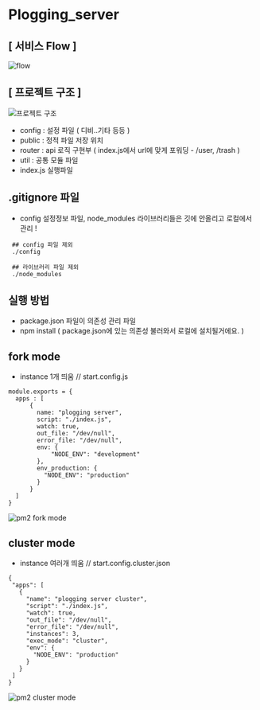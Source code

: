 # Plogging_server

  
## [ 서비스 Flow ]
![flow](https://user-images.githubusercontent.com/21052356/103457479-14ad9580-4d43-11eb-936f-8c0bba829500.png)



## [ 프로젝트 구조 ]
![프로젝트 구조](https://user-images.githubusercontent.com/21052356/103457470-fd6ea800-4d42-11eb-9e07-c97f030cdb91.PNG)
 - config : 설정 파일 ( 디비..기타 등등 )
 - public : 정적 파일 저장 위치
 - router : api 로직 구현부 ( index.js에서 url에 맞게 포워딩 - /user, /trash )
 - util : 공통 모듈 파일
 - index.js 실행파일
 
 
 ## .gitignore 파일
   - config 설정정보 파일, node_modules 라이브러리들은 깃에 안올리고 로컬에서 관리 !
 ```
  ## config 파일 제외 
  ./config

  ## 라이브러리 파일 제외
  ./node_modules

 ```
 
 ## 실행 방법
  - package.json 파일이 의존성 관리 파일
  - npm install  ( package.json에 있는 의존성 불러와서 로컬에 설치될거에요. )


 ## fork mode
  - instance 1개 띄움
  // start.config.js
  ```
  module.exports = {
    apps : [
        {
          name: "plogging server",
          script: "./index.js",
          watch: true,
          out_file: "/dev/null",
          error_file: "/dev/null",
          env: {
              "NODE_ENV": "development"
          },
          env_production: {
            "NODE_ENV": "production"
          }
        }
    ]
  }
  ```
  ![pm2 fork mode](https://user-images.githubusercontent.com/21052356/104002925-14027c80-51e5-11eb-9abe-2e3d41287111.PNG)
  
 ## cluster mode
   - instance 여러개 띄움
   // start.config.cluster.json
   ```
   {
    "apps": [
      {
        "name": "plogging server cluster",
        "script": "./index.js",
        "watch": true,
        "out_file": "/dev/null",
        "error_file": "/dev/null",
        "instances": 3,
        "exec_mode": "cluster",
        "env": {
          "NODE_ENV": "production"
        }
      }
    ]
  } 
   ```
   ![pm2 cluster mode](https://user-images.githubusercontent.com/21052356/104002938-18c73080-51e5-11eb-9181-1f2dbb707038.PNG)
   
  
  
